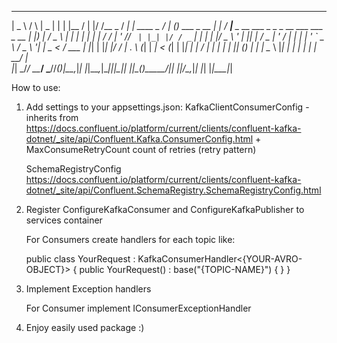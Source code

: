 ﻿  ____      _    ____  _   _ _____  _  __      __ _          ____ _ _            _     ____                                          
 |  _ \    / \  |  _ \| | | |__  / | |/ /__ _ / _| | ____ _ / ___| (_) ___ _ __ | |_  / ___|___  _ __  ___ _   _ _ __ ___   ___ _ __ 
 | |_) |  / _ \ | | | | | | | / /  | ' // _` | |_| |/ / _` | |   | | |/ _ \ '_ \| __|| |   / _ \| '_ \/ __| | | | '_ ` _ \ / _ \ '__|
 |  _ <  / ___ \| |_| | |_| |/ /_ _| . \ (_| |  _|   < (_| | |___| | |  __/ | | | |_ | |__| (_) | | | \__ \ |_| | | | | | |  __/ |   
 |_| \_\/_/   \_\____/ \___//____(_)_|\_\__,_|_| |_|\_\__,_|\____|_|_|\___|_| |_|\__(_)____\___/|_| |_|___/\__,_|_| |_| |_|\___|_|   


How to use:
1) Add settings to your appsettings.json:
	KafkaClientConsumerConfig 
		- inherits from https://docs.confluent.io/platform/current/clients/confluent-kafka-dotnet/_site/api/Confluent.Kafka.ConsumerConfig.html
		+ MaxConsumeRetryCount count of retries (retry pattern)


	SchemaRegistryConfig https://docs.confluent.io/platform/current/clients/confluent-kafka-dotnet/_site/api/Confluent.SchemaRegistry.SchemaRegistryConfig.html

2) Register ConfigureKafkaConsumer and ConfigureKafkaPublisher to services container
	
	For Consumers create handlers for each topic like: 

	public class YourRequest : KafkaConsumerHandler<{YOUR-AVRO-OBJECT}>
	{
		public YourRequest() : base("{TOPIC-NAME}")
		{
		}
	}

3) Implement Exception handlers
	
	For Consumer implement IConsumerExceptionHandler

4) Enjoy easily used package :)

